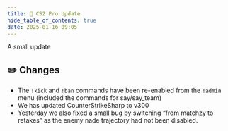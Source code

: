 ```yaml
---
title: 🚀 CS2 Pro Update
hide_table_of_contents: true
date: 2025-01-16 09:05
---
```


A small update<br/>

## ✏️  Changes
- The `!kick` and `!ban` commands have been re-enabled from the `!admin` menu (included the commands for say/say_team)
- We has updated CounterStrikeSharp to v300
- Yesterday we also fixed a small bug by switching “from matchzy to retakes” as the enemy nade trajectory had not been disabled.
